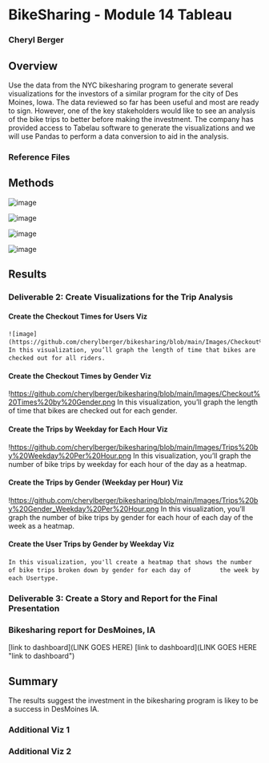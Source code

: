 # BikeSharing - Module 14 Tableau
### Cheryl Berger

## Overview
Use the data from the NYC bikesharing program to generate several visualizations for the investors of a similar program for the city of Des Moines, Iowa. The data reviewed so far has been useful and most are ready to sign.  However, one of the key stakeholders would like to see an analysis of the bike trips to better before making the investment. The company has provided access to Tabelau software to generate the visualizations and we will use Pandas to perform a data conversion to aid in the analysis. 

### Reference Files

## Methods

![image](https://user-images.githubusercontent.com/94234511/156903938-6c2363f4-ba80-4cab-ae02-f991af5ca33b.png)

![image](https://user-images.githubusercontent.com/94234511/156903949-2e61e7a1-6367-4b0f-99d4-4045388f1b06.png)

![image](https://user-images.githubusercontent.com/94234511/156903965-48ddd7b1-d572-4895-979e-3d88344fb55f.png)

![image](https://user-images.githubusercontent.com/94234511/156903974-53646371-e078-4475-992f-473a47c59ee1.png)

## Results

### Deliverable 2: Create Visualizations for the Trip Analysis 
  #### Create the Checkout Times for Users Viz
    ![image](https://github.com/cherylberger/bikesharing/blob/main/Images/Checkout%20Times%20for%20Users.png)
    In this visualization, you’ll graph the length of time that bikes are checked out for all riders.

  #### Create the Checkout Times by Gender Viz
  !https://github.com/cherylberger/bikesharing/blob/main/Images/Checkout%20Times%20by%20Gender.png
    In this visualization, you’ll graph the length of time that bikes are checked out for each gender.

  #### Create the Trips by Weekday for Each Hour Viz
  !https://github.com/cherylberger/bikesharing/blob/main/Images/Trips%20by%20Weekday%20Per%20Hour.png
    In this visualization, you’ll graph the number of bike trips by weekday for each hour of the day as a heatmap.

  #### Create the Trips by Gender (Weekday per Hour) Viz
  !https://github.com/cherylberger/bikesharing/blob/main/Images/Trips%20by%20Gender_Weekday%20Per%20Hour.png
    In this visualization, you’ll graph the number of bike trips by gender for each hour of each day of the week as a heatmap.

  #### Create the User Trips by Gender by Weekday Viz
  
  
    In this visualization, you'll create a heatmap that shows the number of bike trips broken down by gender for each day of        the week by each Usertype.

### Deliverable 3: Create a Story and Report for the Final Presentation

### Bikesharing report for DesMoines, IA

[link to dashboard](LINK GOES HERE)
[link to dashboard](LINK GOES HERE "link to dashboard")

## Summary

The results suggest the investment in the bikesharing program is likey to be a success in DesMoines IA.  

### Additional Viz 1

### Additional Viz 2
